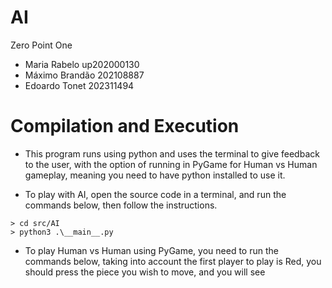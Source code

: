 # AI
Zero Point One

- Maria Rabelo up202000130
- Máximo Brandão 202108887
- Edoardo Tonet 202311494

# Compilation and Execution

- This program runs using python and uses the terminal to give feedback to the user, with the option of running in PyGame for Human vs Human gameplay, meaning you need to have python installed to use it.

- To play with AI, open the source code in a terminal, and run the commands below, then follow the instructions.
```
> cd src/AI
> python3 .\__main__.py
```

- To play Human vs Human using PyGame, you need to run the commands below, taking into account the first player to play is Red, you should press the piece you wish to move, and you will see 